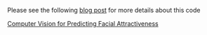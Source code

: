 Please see the following [blog post](https://www.learnopencv.com/computer-vision-for-predicting-facial-attractiveness/) for more details about this code

[Computer Vision for Predicting Facial Attractiveness](https://www.learnopencv.com/computer-vision-for-predicting-facial-attractiveness/)

